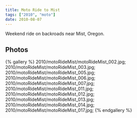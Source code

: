 ```yaml
---
title: Moto Ride to Mist
tags: ["2010", "moto"]
date: 2010-08-07
---
```

Weekend ride on backroads near Mist, Oregon.

## Photos 

{% gallery %} 
2010/motoRideMist/motoRideMist_002.jpg;
2010/motoRideMist/motoRideMist_003.jpg;
2010/motoRideMist/motoRideMist_005.jpg;
2010/motoRideMist/motoRideMist_006.jpg;
2010/motoRideMist/motoRideMist_007.jpg;
2010/motoRideMist/motoRideMist_011.jpg;
2010/motoRideMist/motoRideMist_012.jpg;
2010/motoRideMist/motoRideMist_013.jpg;
2010/motoRideMist/motoRideMist_014.jpg;
2010/motoRideMist/motoRideMist_017.jpg;
{% endgallery %}
